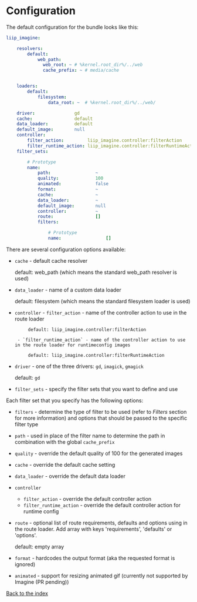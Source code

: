 # Configuration

The default configuration for the bundle looks like this:

``` yaml
liip_imagine:

    resolvers:
        default:
            web_path:
              web_root: ~ # %kernel.root_dir%/../web
              cache_prefix: ~ # media/cache


    loaders:
        default:
            filesystem:
                data_root: ~  # %kernel.root_dir%/../web/

    driver:               gd
    cache:                default
    data_loader:          default
    default_image:        null
    controller:
        filter_action:         liip_imagine.controller:filterAction
        filter_runtime_action: liip_imagine.controller:filterRuntimeAction
    filter_sets:

        # Prototype
        name:
            path:                 ~
            quality:              100
            animated:             false
            format:               ~
            cache:                ~
            data_loader:          ~
            default_image:        null
            controller:           ~
            route:                []
            filters:

                # Prototype
                name:                 []
```

There are several configuration options available:

 - `cache` - default cache resolver

    default: web_path (which means the standard web_path resolver is used)

 - `data_loader` - name of a custom data loader

    default: filesystem (which means the standard filesystem loader is used)

 - `controller`
         - `filter_action` - name of the controller action to use in the route loader

            default: liip_imagine.controller:filterAction

        - `filter_runtime_action` - name of the controller action to use in the route loader for runtimeconfig images

            default: liip_imagine.controller:filterRuntimeAction

 - `driver` - one of the three drivers: `gd`, `imagick`, `gmagick`

    default: `gd`

 - `filter_sets` - specify the filter sets that you want to define and use

Each filter set that you specify has the following options:

 - `filters` - determine the type of filter to be used (refer to *Filters* section for more information)
    and options that should be passed to the specific filter type
 - `path` - used in place of the filter name to determine the path in combination with the global `cache_prefix`
 - `quality` - override the default quality of 100 for the generated images
 - `cache` - override the default cache setting
 - `data_loader` - override the default data loader
 - `controller`
    - `filter_action` - override the default controller action
    - `filter_runtime_action` - override the default controller action for runtime config
 - `route` - optional list of route requirements, defaults and options using in the route loader. Add array with keys 'requirements', 'defaults' or 'options'.

    default: empty array

 - `format` - hardcodes the output format (aka the requested format is ignored)
 - `animated` - support for resizing animated gif (currently not supported by Imagine (PR pending))

[Back to the index](index.md)
